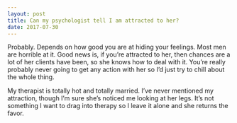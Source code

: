 ```yaml
---
layout: post
title: Can my psychologist tell I am attracted to her?
date: 2017-07-30
---
```


<p>Probably. Depends on how good you are at hiding your feelings. Most men are horrible at it. Good news is, if you’re attracted to her, then chances are a lot of her clients have been, so she knows how to deal with it. You’re really probably never going to get any action with her so I’d just try to chill about the whole thing.</p><p>My therapist is totally hot and totally married. I’ve never mentioned my attraction, though I’m sure she’s noticed me looking at her legs. It’s not something I want to drag into therapy so I leave it alone and she returns the favor.</p>
